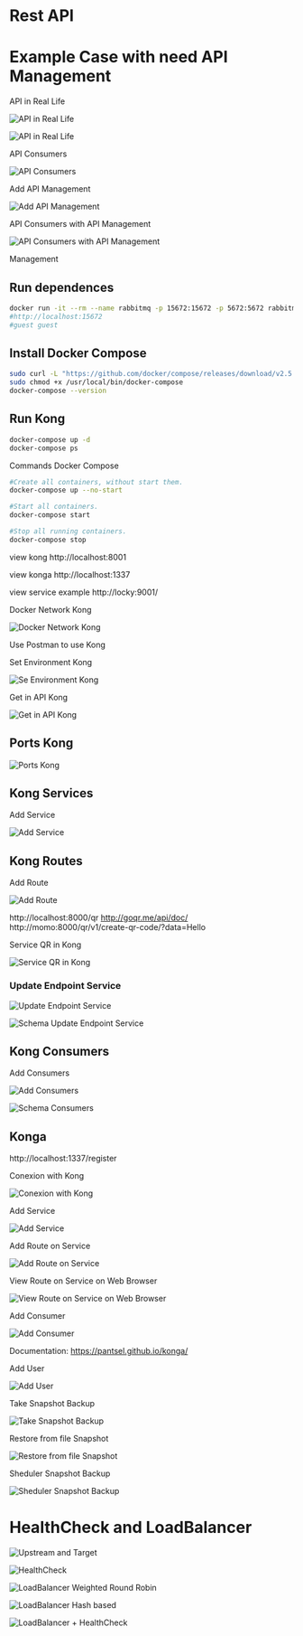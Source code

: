 # Rest API

# Example Case with need API Management

API in Real Life

![API in Real Life](./img/1.png)

![API in Real Life](./img/2.png)

API Consumers

![API Consumers](./img/3.png)

Add API Management

![Add API Management](./img/4.png)

API Consumers with API Management 

![API Consumers with API Management](./img/5.png)

Management

## Run dependences

```bash
docker run -it --rm --name rabbitmq -p 15672:15672 -p 5672:5672 rabbitmq:3-management
#http://localhost:15672
#guest guest
```

## Install Docker Compose

```bash
sudo curl -L "https://github.com/docker/compose/releases/download/v2.5.0/docker-compose-$(uname -s)-$(uname -m)" -o /usr/local/bin/docker-compose
sudo chmod +x /usr/local/bin/docker-compose
docker-compose --version
```

## Run Kong

```bash
docker-compose up -d
docker-compose ps
```

Commands Docker Compose

```bash
#Create all containers, without start them.
docker-compose up --no-start

#Start all containers.
docker-compose start

#Stop all running containers.
docker-compose stop
```

view kong
http://localhost:8001

view konga
http://localhost:1337

view service example
http://locky:9001/

Docker Network Kong

![Docker Network Kong](./img/7.png)

Use Postman to use Kong

Set Environment Kong

![Se Environment Kong](./img/8.png)

Get in API Kong

![Get in API Kong](./img/9.png)

## Ports Kong

![Ports Kong](./img/11.png)


## Kong Services

Add Service

![Add Service](./img/10.png)

## Kong Routes

Add Route

![Add Route](./img/16.png)

http://localhost:8000/qr
http://goqr.me/api/doc/
http://momo:8000/qr/v1/create-qr-code/?data=Hello

Service QR in Kong

![Service QR in Kong](./img/12.png)

### Update Endpoint Service


![Update Endpoint Service](./img/13.png)


![Schema Update Endpoint Service](./img/14.png)

## Kong Consumers

Add Consumers

![Add Consumers](./img/17.png)

![Schema Consumers](./img/15.png)

## Konga

http://localhost:1337/register

Conexion with Kong

![Conexion with Kong](./img/18.png)

Add Service

![Add Service](./img/19.png)

Add Route on Service

![Add Route on Service](./img/20.png)

View Route on Service on Web Browser

![View Route on Service on Web Browser](./img/21.png)

Add Consumer

![Add Consumer](./img/22.png)

Documentation: https://pantsel.github.io/konga/

Add User

![Add User](./img/23.png)

Take Snapshot Backup

![Take Snapshot Backup](./img/24.png)

Restore from file Snapshot

![Restore from file Snapshot](./img/25.png)

Sheduler Snapshot Backup

![Sheduler Snapshot Backup](./img/26.png)

# HealthCheck and LoadBalancer

![Upstream and Target](./img/27.png)

![HealthCheck](./img/28.png)

![LoadBalancer Weighted Round Robin](./img/29.png)

![LoadBalancer Hash based](./img/30.png)

![LoadBalancer + HealthCheck](./img/31.png)